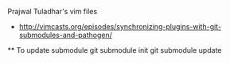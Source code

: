Prajwal Tuladhar's vim files

*  http://vimcasts.org/episodes/synchronizing-plugins-with-git-submodules-and-pathogen/

** To update submodule
    git submodule init
    git submodule update
